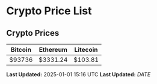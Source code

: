 # Crypto Price List

## Crypto Prices
| Bitcoin | Ethereum | Litecoin |
| ------- | -------- | -------- |
| $93736 | $3331.24 | $103.81 |
**Last Updated:** 2025-01-01 15:16 UTC
**Last Updated:** $DATE$
